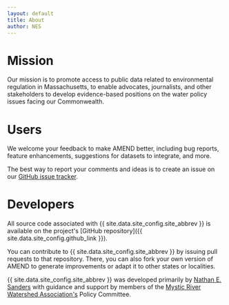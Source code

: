 ```yaml
---
layout: default
title: About
author: NES
---
```


# Mission

Our mission is to promote access to public data related to environmental regulation in Massachusetts, to enable advocates, journalists, and other stakeholders to develop evidence-based positions on the water policy issues facing our Commonwealth.

# Users

We welcome your feedback to make AMEND better, including bug reports, feature enhancements, suggestions for datasets to integrate, and more.

The best way to report your comments and ideas is to create an issue on our [GitHub issue tracker](https://github.com/nesanders/MAenvironmentaldata/issues).

# Developers

All source code associated with {{ site.data.site_config.site_abbrev }} is available on the project's [GitHub repository]({{ site.data.site_config.github_link }}).

You can contribute to {{ site.data.site_config.site_abbrev }} by issuing pull requests to that repository.  There, you can also fork your own version of AMEND to generate improvements or adapt it to other states or localities.

{{ site.data.site_config.site_abbrev }} was developed primarily by [Nathan E. Sanders](https://github.com/nesanders) with guidance and support by members of the [Mystic River Watershed Association's](https://mysticriver.org/) Policy Committee.
